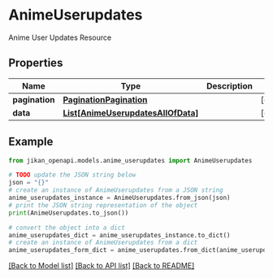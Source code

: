 # AnimeUserupdates

Anime User Updates Resource

## Properties

Name | Type | Description | Notes
------------ | ------------- | ------------- | -------------
**pagination** | [**PaginationPagination**](PaginationPagination.md) |  | [optional] 
**data** | [**List[AnimeUserupdatesAllOfData]**](AnimeUserupdatesAllOfData.md) |  | [optional] 

## Example

```python
from jikan_openapi.models.anime_userupdates import AnimeUserupdates

# TODO update the JSON string below
json = "{}"
# create an instance of AnimeUserupdates from a JSON string
anime_userupdates_instance = AnimeUserupdates.from_json(json)
# print the JSON string representation of the object
print(AnimeUserupdates.to_json())

# convert the object into a dict
anime_userupdates_dict = anime_userupdates_instance.to_dict()
# create an instance of AnimeUserupdates from a dict
anime_userupdates_form_dict = anime_userupdates.from_dict(anime_userupdates_dict)
```
[[Back to Model list]](../README.md#documentation-for-models) [[Back to API list]](../README.md#documentation-for-api-endpoints) [[Back to README]](../README.md)


